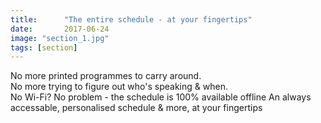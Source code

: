 ```yaml
---
title:      "The entire schedule - at your fingertips"
date:       2017-06-24
image: "section_1.jpg"
tags: [section]
---
```


No more printed programmes to carry around.<br>
No more trying to figure out who's speaking & when.<br>
No Wi-Fi? No problem - the schedule is 100% available offline 
An always accessable, personalised schedule & more, at your fingertips
